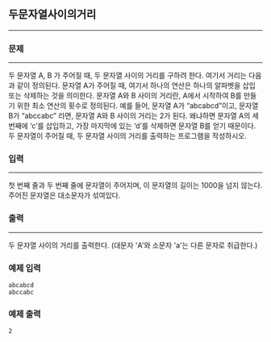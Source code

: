 ## 두문자열사이의거리
***
### 문제
***
두 문자열 A, B 가 주어질 때, 두 문자열 사이의 거리를 구하려 한다. 여기서 거리는 다음과 같이 정의된다. 문자열 A가 주어질 때, 여기서 하나의 연산은 하나의 알파벳을 삽입 또는 삭제하는 것을 의미한다. 문자열 A와 B 사이의 거리란, A에서 시작하여 B를 만들기 위한 최소 연산의 횟수로 정의된다. 예를 들어, 문자열 A가 “abcabcd”이고, 문자열 B가 “abccabc” 라면, 문자열 A와 B 사이의 거리는 2가 된다. 왜냐하면 문자열 A의 세 번째에 ‘c’를 삽입하고, 가장 마지막에 있는 ‘d’를 삭제하면 문자열 B를 얻기 때문이다. 두 문자열이 주어질 때, 두 문자열 사이의 거리를 출력하는 프로그램을 작성하시오.


### 입력
***
첫 번째 줄과 두 번째 줄에 문자열이 주어지며, 이 문자열의 길이는 1000을 넘지 않는다. 주어진 문자열은 대소문자가 섞여있다.  

### 출력
***
두 문자열 사이의 거리를 출력한다. (대문자 'A'와 소문자 'a'는 다른 문자로 취급한다.)

### 예제 입력
```
abcabcd
abccabc
```
### 예제 출력
```
2
```
